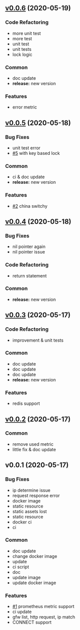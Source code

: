 
<a name="v0.0.6"></a>
## [v0.0.6](https://github.com/Soontao/hsocks5/compare/v0.0.5...v0.0.6) (2020-05-19)

### Code Refactoring

* more unit test
* more test
* unit test
* unit tests
* lock logic

### Common

* doc update
* **release:** new version

### Features

* error metric


<a name="v0.0.5"></a>
## [v0.0.5](https://github.com/Soontao/hsocks5/compare/v0.0.4...v0.0.5) (2020-05-18)

### Bug Fixes

* unit test error
* [#5](https://github.com/Soontao/hsocks5/issues/5) with key based lock

### Common

* ci & doc update
* **release:** new version

### Features

* [#2](https://github.com/Soontao/hsocks5/issues/2) china switchy


<a name="v0.0.4"></a>
## [v0.0.4](https://github.com/Soontao/hsocks5/compare/v0.0.3...v0.0.4) (2020-05-18)

### Bug Fixes

* nil pointer again
* nil pointer issue

### Code Refactoring

* return statement

### Common

* **release:** new version


<a name="v0.0.3"></a>
## [v0.0.3](https://github.com/Soontao/hsocks5/compare/v0.0.2...v0.0.3) (2020-05-17)

### Code Refactoring

* improvement & unit tests

### Common

* doc update
* doc update
* doc update
* **release:** new version

### Features

* redis support


<a name="v0.0.2"></a>
## [v0.0.2](https://github.com/Soontao/hsocks5/compare/v0.0.1...v0.0.2) (2020-05-17)

### Common

* remove used metric
* little fix & doc update


<a name="v0.0.1"></a>
## v0.0.1 (2020-05-17)

### Bug Fixes

* ip determine issue
* request response error
* docker image
* static resource
* static assets lost
* static resource
* docker ci
* ci

### Common

* doc update
* change docker image
* update
* ci script
* doc
* update image
* update docker image

### Features

* [#1](https://github.com/Soontao/hsocks5/issues/1) prometheus metric support
* ci update
* gfw list, http request, ip match
* CONNECT support

